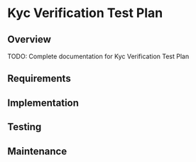 # Kyc Verification Test Plan

## Overview
TODO: Complete documentation for Kyc Verification Test Plan

## Requirements

## Implementation

## Testing

## Maintenance
